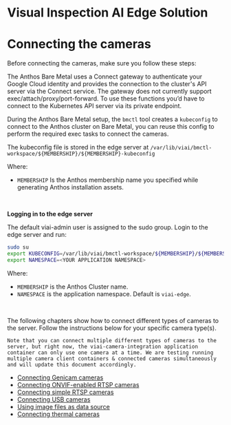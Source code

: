 # Visual Inspection AI Edge Solution

# Connecting the cameras

Before connecting the cameras, make sure you follow these steps:

The Anthos Bare Metal uses a Connect gateway to authenticate your Google Cloud identity and provides the connection to the cluster's API server via the Connect service. The gateway does not currently support exec/attach/proxy/port-forward. To use these functions you’d have to connect to the Kubernetes API server via its private endpoint.

During the Anthos Bare Metal setup, the `bmctl` tool creates a `kubeconfig` to connect to the Anthos cluster on Bare Metal, you can reuse this config to perform the required exec tasks to connect the cameras.

The kubeconfig file is stored in the edge server at `/var/lib/viai/bmctl-workspace/${MEMBERSHIP}/${MEMBERSHIP}-kubeconfig`

Where:
* `MEMBERSHIP` Is the Anthos membership name you specified while generating Anthos installation assets.

<br>

__Logging in to the edge server__

The default viai-admin user is assigned to the sudo group. Login to the edge server and run:

```bash
sudo su
export KUBECONFIG=/var/lib/viai/bmctl-workspace/${MEMBERSHIP}/${MEMBERSHIP}-kubeconfig
export NAMESPACE=<YOUR APPLICATION NAMESPACE>
```
 
Where:
* `MEMBERSHIP` is the Anthos Cluster name.
* `NAMESPACE` is the application namespace. Default is `viai-edge`.

<br>

The following chapters show how to connect different types of cameras to the server. Follow the instructions below for your specific camera type(s). 

    Note that you can connect multiple different types of cameras to the server, but right now, the viai-camera-integration application container can only use one camera at a time. We are testing running multiple camera client containers & connected cameras simultaneously and will update this document accordingly.

 * [Connecting Genicam cameras](./connectinggenicam.md)
 * [Connecting ONVIF-enabled RTSP cameras](./connectingonvif.md)
 * [Connecting simple RTSP cameras](./connectingrtsp.md)
 * [Connecting USB cameras](./connectingusb.md) 
 * [Using image files as data source](./connectingfiles.md)
 * [Connecting thermal cameras](./connectingthermal.md)